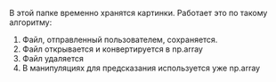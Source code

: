 В этой папке временно хранятся картинки.
Работает это по такому алгоритму:
1. Файл, отправленный пользователем, сохраняется.
2. Файл открывается и конвертируется в np.array
3. Файл удаляется
4. В манипуляциях для предсказания используется уже np.array
